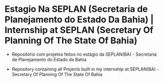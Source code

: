 # Estagio Na SEPLAN (Secretaria de Planejamento do Estado Da Bahia) | Internship at SEPLAN (Secretary Of Planning Of The State Of Bahia)

 - Repositório com projetos feitos no estágio da SEPLAN(BA) - Secretaria de Planejamento do Estado da Bahia 
 
 - Repository containing all Projects built in my internship at SEPLAN(BA) - Secretary Of Planning Of The State Of Bahia
